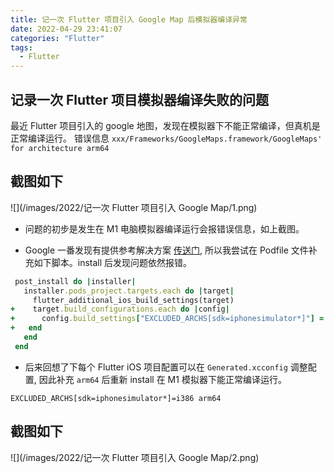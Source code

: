 ```yaml
---
title: 记一次 Flutter 项目引入 Google Map 后模拟器编译异常
date: 2022-04-29 23:41:07
categories: "Flutter"
tags:
  - Flutter
---
```


## 记录一次 Flutter 项目模拟器编译失败的问题
最近 Flutter 项目引入的 google 地图，发现在模拟器下不能正常编译，但真机是正常编译运行。
错误信息 `xxx/Frameworks/GoogleMaps.framework/GoogleMaps' for architecture arm64`

## 截图如下

![](/images/2022/记一次 Flutter 项目引入 Google Map/1.png)

- 问题的初步是发生在 M1 电脑模拟器编译运行会报错误信息，如上截图。

- Google 一番发现有提供参考解决方案 [传送门](https://github.com/flutter/flutter/issues/94914#issuecomment-992898782), 所以我尝试在 Podfile 文件补充如下脚本。install 后发现问题依然报错。

```ruby
 post_install do |installer|
   installer.pods_project.targets.each do |target|
     flutter_additional_ios_build_settings(target)
+    target.build_configurations.each do |config|
+      config.build_settings["EXCLUDED_ARCHS[sdk=iphonesimulator*]"] = "arm64 i386"
+   end
   end
 end
```

- 后来回想了下每个 Flutter iOS 项目配置可以在 `Generated.xcconfig` 调整配置, 因此补充 `arm64` 后重新 install 在 M1 模拟器下能正常编译运行。
```
EXCLUDED_ARCHS[sdk=iphonesimulator*]=i386 arm64 
```

## 截图如下

![](/images/2022/记一次 Flutter 项目引入 Google Map/2.png)


